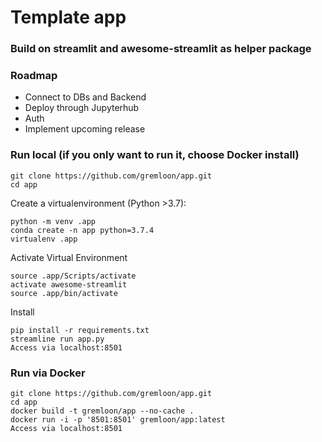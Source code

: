 # Template app 

### Build on streamlit and awesome-streamlit as helper package

### Roadmap
- Connect to DBs and Backend
- Deploy through Jupyterhub
- Auth
- Implement upcoming release

### Run local (if you only want to run it, choose Docker install)
```
git clone https://github.com/gremloon/app.git  
cd app  
```

Create a virtualenvironment (Python >3.7):
```
python -m venv .app  
conda create -n app python=3.7.4  
virtualenv .app  

```

Activate Virtual Environment
```
source .app/Scripts/activate
activate awesome-streamlit
source .app/bin/activate
```

Install
```
pip install -r requirements.txt  
streamline run app.py  
Access via localhost:8501  
```

### Run via Docker
```
git clone https://github.com/gremloon/app.git  
cd app  
docker build -t gremloon/app --no-cache .
docker run -i -p '8501:8501' gremloon/app:latest 
Access via localhost:8501  
```
